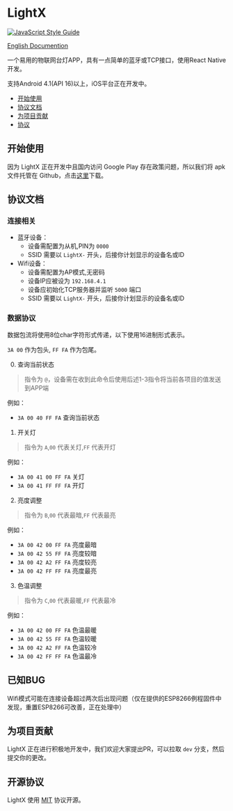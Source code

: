 # LightX

[![JavaScript Style Guide](https://cdn.rawgit.com/feross/standard/master/badge.svg)](https://github.com/feross/standard)

[English Documention](./README.md)

一个易用的物联网台灯APP，具有一点简单的蓝牙或TCP接口，使用React Native开发。

支持Android 4.1(API 16)以上，iOS平台正在开发中。

- [开始使用](#getting-started)
- [协议文档](#protocol-documentation)
- [为项目贡献](#contributing)
- [协议](#license)

## 开始使用
<span id="getting-started"></span>

因为 LightX 正在开发中且国内访问 Google Play 存在政策问题，所以我们将 apk 文件托管在 Github，点击[这里](https://github.com/noahziheng/LightX/releases)下载。

## 协议文档
<span id="protocol-documentation"></span>

### 连接相关

 - 蓝牙设备：
    - 设备需配置为从机,PIN为 `0000`
    - SSID 需要以 `LightX-` 开头，后接你计划显示的设备名或ID
 - Wifi设备：
    - 设备需配置为AP模式,无密码
    - 设备IP应被设为 `192.168.4.1`
    - 设备应初始化TCP服务器并监听 `5000` 端口
    - SSID 需要以 `LightX-` 开头，后接你计划显示的设备名或ID

### 数据协议

数据包流将使用8位char字符形式传递，以下使用16进制形式表示。

`3A 00` 作为包头, `FF FA` 作为包尾。

0. 查询当前状态

> 指令为 `@`，设备需在收到此命令后使用后述1-3指令将当前各项目的值发送到APP端

例如：
 - `3A 00 40 FF FA` 查询当前状态


1. 开关灯

> 指令为 `A`,`00` 代表关灯,`FF` 代表开灯

例如：
 - `3A 00 41 00 FF FA` 关灯
 - `3A 00 41 FF FF FA` 开灯

2. 亮度调整

> 指令为 `B`,`00` 代表最暗,`FF` 代表最亮

例如：
 - `3A 00 42 00 FF FA`	亮度最暗
 - `3A 00 42 55 FF FA`	亮度较暗
 - `3A 00 42 A2 FF FA`	亮度较亮
 - `3A 00 42 FF FF FA`	亮度最亮

3. 色温调整

> 指令为 `C`,`00` 代表最暖,`FF` 代表最冷

例如：
 - `3A 00 42 00 FF FA`	色温最暖
 - `3A 00 42 55 FF FA`	色温较暖
 - `3A 00 42 A2 FF FA`	色温较冷
 - `3A 00 42 FF FF FA`	色温最冷

## 已知BUG

Wifi模式可能在连接设备超过两次后出现问题（仅在提供的ESP8266例程固件中发现，重置ESP8266可改善，正在处理中）

## 为项目贡献
<span id="contributing"></span>

LightX 正在进行积极地开发中，我们欢迎大家提出PR，可以拉取 `dev` 分支，然后提交你的更改。

## 开源协议
<span id="license"></span>

LightX 使用 [MIT](./LICENSE) 协议开源。